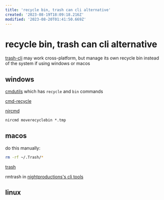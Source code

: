 ```yaml
---
title: 'recycle bin, trash can cli alternative'
created: '2023-08-19T18:09:18.216Z'
modified: '2023-08-20T01:41:50.669Z'
---
```


# recycle bin, trash can cli alternative

[trash-cli](https://github.com/sindresorhus/trash-cli) may work cross-platform, but manage its own recycle bin instead of the system if using windows or macos

## windows

[cmdutils](http://www.maddogsw.com/cmdutils/) which has `recycle` and `bin` commands

[cmd-recycle](https://github.com/kizzx2/cmd-recycle/)

[nircmd](http://www.nirsoft.net/utils/nircmd.html)

```cmd
nircmd moverecyclebin *.tmp
```

## macos

do this manually:

```bash
rm -rf ~/.Trash/*
```

[trash](https://hasseg.org/trash/)

rmtrash in [nightproductions's cli tools](http://www.nightproductions.net/cli.htm)

## linux
